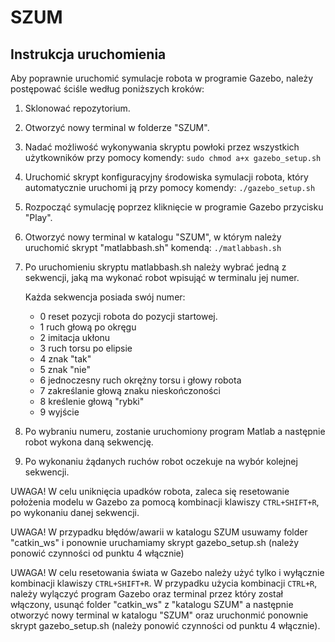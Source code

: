 # SZUM
## Instrukcja uruchomienia

Aby poprawnie uruchomić symulacje robota w programie Gazebo, należy postępować ściśle według poniższych kroków:

1. Sklonować repozytorium.

2. Otworzyć nowy terminal w folderze "SZUM".

3. Nadać możliwość wykonywania skryptu powłoki przez wszystkich użytkowników przy pomocy komendy: 
`sudo chmod a+x gazebo_setup.sh`

4. Uruchomić skrypt konfiguracyjny środowiska symulacji robota, który  automatycznie uruchomi ją przy pomocy komendy: `./gazebo_setup.sh`

5. Rozpocząć symulację poprzez kliknięcie w programie Gazebo przycisku "Play".

6. Otworzyć nowy terminal w katalogu "SZUM", w którym należy uruchomić skrypt "matlabbash.sh" komendą: 
`./matlabbash.sh`

7. Po uruchomieniu skryptu matlabbash.sh należy wybrać jedną z sekwencji, jaką ma wykonać robot wpisująć w terminalu jej numer. 

    Każda sekwencja posiada swój numer:

     - 0 reset pozycji robota do pozycji startowej.
     - 1 ruch głową po okręgu
     - 2 imitacja ukłonu
     - 3 ruch torsu po elipsie
     - 4 znak "tak"
     - 5 znak "nie"
     - 6 jednoczesny ruch okrężny torsu i głowy robota
     - 7 zakreślanie głową znaku nieskończoności
     - 8 kreślenie głową "rybki"
     - 9 wyjście 
 

8. Po wybraniu  numeru, zostanie uruchomiony program Matlab a następnie robot wykona daną sekwencję.

9. Po wykonaniu żądanych ruchów robot oczekuje na wybór kolejnej sekwencji.

UWAGA! W celu uniknięcia upadków robota, zaleca się resetowanie położenia modelu w Gazebo za pomocą kombinacji klawiszy `CTRL+SHIFT+R`, po wykonaniu danej sekwencji.

UWAGA! W przypadku błędów/awarii w katalogu SZUM usuwamy folder "catkin_ws" i ponownie uruchamiamy skrypt gazebo_setup.sh (należy ponowić czynności od punktu 4 włącznie)

UWAGA! W celu resetowania świata w Gazebo należy użyć tylko i wyłącznie kombinacji klawiszy `CTRL+SHIFT+R`.
W przypadku użycia kombinacji `CTRL+R`, należy wylączyć program Gazebo oraz terminal przez który został włączony, usunąć folder "catkin_ws" z "katalogu SZUM" a następnie 
otworzyć nowy terminal w katalogu "SZUM" oraz uruchonmić ponownie skrypt gazebo_setup.sh (należy ponowić czynności od punktu 4 włącznie).
```
